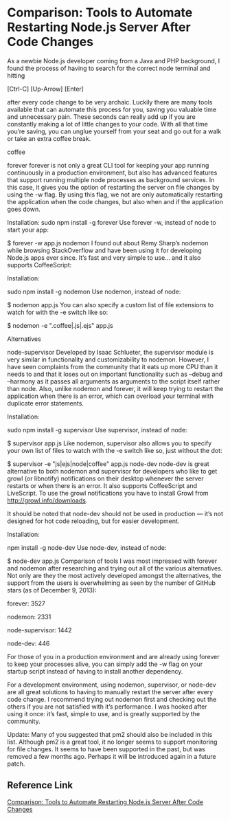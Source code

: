 # Comparison: Tools to Automate Restarting Node.js Server After Code Changes

As a newbie Node.js developer coming from a Java and PHP background, I found the process of having to search for the correct node terminal and hitting

[Ctrl-C] [Up-Arrow] [Enter]

after every code change to be very archaic. Luckily there are many tools available that can automate this process for you, saving you valuable time and unnecessary pain. These seconds can really add up if you are constantly making a lot of little changes to your code. With all that time you’re saving, you can unglue yourself from your seat and go out for a walk or take an extra coffee break.


coffee
 

forever
forever is not only a great CLI tool for keeping your app running continuously in a production environment, but also has advanced features that support running multiple node processes as background services. In this case, it gives you the option of restarting the server on file changes by using the -w flag. By using this flag, we not are only automatically restarting the application when the code changes, but also when and if the application goes down.

Installation:
sudo npm install -g forever
Use forever -w, instead of node to start your app:

$ forever -w app.js
nodemon
I found out about Remy Sharp’s nodemon while browsing StackOverflow and have been using it for developing Node.js apps ever since. It’s fast and very simple to use… and it also supports CoffeeScript:

Installation:
 

sudo npm install -g nodemon
Use nodemon, instead of node:

$ nodemon app.js
You can also specify a custom list of file extensions to watch for with the -e switch like so:

$ nodemon -e ".coffee|.js|.ejs" app.js
 

Alternatives
 

node-supervisor
Developed by Isaac Schlueter, the supervisor module is very similar in functionality and customizability to nodemon. However, I have seen complaints from the community that it eats up more CPU than it needs to and that it loses out on important functionality such as –debug and –harmony as it passes all arguments as arguments to the script itself rather than node. Also, unlike nodemon and forever, it will keep trying to restart the application when there is an error, which can overload your terminal with duplicate error statements.

 

Installation:
 

sudo npm install -g supervisor
Use supervisor, instead of node:

$ supervisor app.js
Like nodemon, supervisor also allows you to specify your own list of files to watch with the -e switch like so, just without the dot:

$ supervisor -e "js|ejs|node|coffee" app.js
node-dev
node-dev is great alternative to both nodemon and supervisor for developers who like to get growl (or libnotify) notifications on their desktop whenever the server restarts or when there is an error. It also supports CoffeeScript and LiveScript. To use the growl notifications you have to install Growl from http://growl.info/downloads.

It should be noted that node-dev should not be used in production — it’s not designed for hot code reloading, but for easier development.

 

Installation:
 

npm install -g node-dev
Use node-dev, instead of node:

$ node-dev app.js
Comparison of tools
I was most impressed with forever and nodemon after researching and trying out all of the various alternatives. Not only are they the most actively developed amongst the alternatives, the support from the users is overwhelming as seen by the number of GitHub stars (as of December 9, 2013):

forever: 3527

nodemon: 2331

node-supervisor: 1442

node-dev: 446

For those of you in a production environment and are already using forever to keep your processes alive, you can simply add the -w flag on your startup script instead of having to install another dependency.

For a development environment, using nodemon, supervisor, or node-dev are all great solutions to having to manually restart the server after every code change. I recommend trying out nodemon first and checking out the others if you are not satisfied with it’s performance. I was hooked after using it once: it’s fast, simple to use, and is greatly supported by the community.

Update: Many of you suggested that pm2 should also be included in this list. Although pm2 is a great tool, it no longer seems to support monitoring for file changes. It seems to have been supported in the past, but was removed a few months ago. Perhaps it will be introduced again in a future patch.


## Reference Link

[Comparison: Tools to Automate Restarting Node.js Server After Code Changes](https://strongloop.com/strongblog/comparison-tools-to-automate-restarting-node-js-server-after-code-changes-forever-nodemon-nodesupervisor-nodedev/)